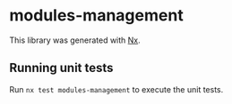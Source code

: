 # modules-management

This library was generated with [Nx](https://nx.dev).

## Running unit tests

Run `nx test modules-management` to execute the unit tests.
